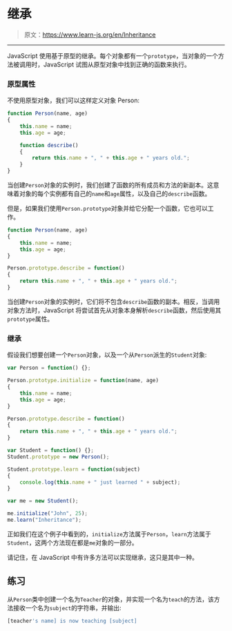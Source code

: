 # 继承

> 原文：<https://www.learn-js.org/en/Inheritance>

* * *

JavaScript 使用基于原型的继承。每个对象都有一个`prototype`，当对象的一个方法被调用时，JavaScript 试图从原型对象中找到正确的函数来执行。

### 原型属性

不使用原型对象，我们可以这样定义对象 Person:

```js
function Person(name, age)
{
    this.name = name;
    this.age = age;

    function describe()
    {
        return this.name + ", " + this.age + " years old.";
    }
} 
```

当创建`Person`对象的实例时，我们创建了函数的所有成员和方法的新副本。这意味着对象的每个实例都有自己的`name`和`age`属性，以及自己的`describe`函数。

但是，如果我们使用`Person.prototype`对象并给它分配一个函数，它也可以工作。

```js
function Person(name, age)
{
    this.name = name;
    this.age = age;
}

Person.prototype.describe = function()
{
    return this.name + ", " + this.age + " years old.";
} 
```

当创建`Person`对象的实例时，它们将不包含`describe`函数的副本。相反，当调用对象方法时，JavaScript 将尝试首先从对象本身解析`describe`函数，然后使用其`prototype`属性。

### 继承

假设我们想要创建一个`Person`对象，以及一个从`Person`派生的`Student`对象:

```js
var Person = function() {};

Person.prototype.initialize = function(name, age)
{
    this.name = name;
    this.age = age;
}

Person.prototype.describe = function()
{
    return this.name + ", " + this.age + " years old.";
}

var Student = function() {};
Student.prototype = new Person();

Student.prototype.learn = function(subject)
{
    console.log(this.name + " just learned " + subject);
}

var me = new Student();

me.initialize("John", 25);
me.learn("Inheritance"); 
```

正如我们在这个例子中看到的，`initialize`方法属于`Person`，`learn`方法属于`Student`，这两个方法现在都是`me`对象的一部分。

请记住，在 JavaScript 中有许多方法可以实现继承，这只是其中一种。

## 练习

从`Person`类中创建一个名为`Teacher`的对象，并实现一个名为`teach`的方法，该方法接收一个名为`subject`的字符串，并输出:

```js
[teacher's name] is now teaching [subject] 
```